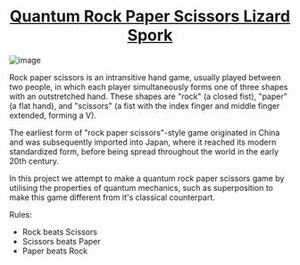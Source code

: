 # <u><center>Quantum Rock Paper Scissors Lizard Spork</u></center>

![image](hands-playing-rock-paper-scissors-game-flat-design-style-vector-illustration_540284-598.avif)

Rock paper scissors is an intransitive hand game, usually played between two people, in which each player simultaneously forms one of three shapes with an outstretched hand. These shapes are "rock" (a closed fist), "paper" (a flat hand), and "scissors" (a fist with the index finger and middle finger extended, forming a V). 

The earliest form of "rock paper scissors"-style game originated in China and was subsequently imported into Japan, where it reached its modern standardized form, before being spread throughout the world in the early 20th century.

In this project we attempt to make a quantum rock paper scissors game by utilising the properties of quantum mechanics, such as superposition to make this game different from it's classical counterpart.

Rules:
- Rock beats Scissors
- Scissors beats Paper
- Paper beats Rock
